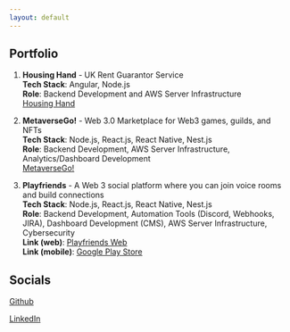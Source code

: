 ```yaml
---
layout: default
---
```


## Portfolio

1. **Housing Hand** - UK Rent Guarantor Service  
   **Tech Stack**: Angular, Node.js  
   **Role**: Backend Development and AWS Server Infrastructure  
   <a href="https://housinghand.co.uk/" target="_blank">Housing Hand</a>

2. **MetaverseGo!** - Web 3.0 Marketplace for Web3 games, guilds, and NFTs  
   **Tech Stack**: Node.js, React.js, React Native, Nest.js  
   **Role**: Backend Development, AWS Server Infrastructure, Analytics/Dashboard Development  
   <a href="https://app.metaversego.gg/" target="_blank">MetaverseGo!</a>

3. **Playfriends** - A Web 3 social platform where you can join voice rooms and build connections  
   **Tech Stack**: Node.js, React.js, React Native, Nest.js  
   **Role**: Backend Development, Automation Tools (Discord, Webhooks, JIRA), Dashboard Development (CMS), AWS Server Infrastructure, Cybersecurity  
   **Link (web)**: <a href="https://www.playfriends.gg/" target="_blank">Playfriends Web</a>  
   **Link (mobile)**: <a href="https://play.google.com/store/apps/details?id=gg.playfriends.android&hl=en" target="_blank">Google Play Store</a>

## Socials

<a href="https://github.com/johnmicahmiguel" target="_blank">Github</a>

<a href="https://www.linkedin.com/in/jmmiguel" target="_blank">LinkedIn</a>

<!-- This is a normal paragraph following a header. GitHub is a code hosting platform for version control and collaboration. It lets you and others work together on projects from anywhere.

## Header 2

> This is a blockquote following a header.
>
> When something is important enough, you do it even if the odds are not in your favor.

### Header 3

```js
// Javascript code with syntax highlighting.
var fun = function lang(l) {
  dateformat.i18n = require('./lang/' + l)
  return true;
}
```

```ruby
# Ruby code with syntax highlighting
GitHubPages::Dependencies.gems.each do |gem, version|
  s.add_dependency(gem, "= #{version}")
end
```

#### Header 4

*   This is an unordered list following a header.
*   This is an unordered list following a header.
*   This is an unordered list following a header.

##### Header 5

1.  This is an ordered list following a header.
2.  This is an ordered list following a header.
3.  This is an ordered list following a header.

###### Header 6

| head1        | head two          | three |
|:-------------|:------------------|:------|
| ok           | good swedish fish | nice  |
| out of stock | good and plenty   | nice  |
| ok           | good `oreos`      | hmm   |
| ok           | good `zoute` drop | yumm  |

### There's a horizontal rule below this.

* * *

### Here is an unordered list:

*   Item foo
*   Item bar
*   Item baz
*   Item zip

### And an ordered list:

1.  Item one
1.  Item two
1.  Item three
1.  Item four

### And a nested list:

- level 1 item
  - level 2 item
  - level 2 item
    - level 3 item
    - level 3 item
- level 1 item
  - level 2 item
  - level 2 item
  - level 2 item
- level 1 item
  - level 2 item
  - level 2 item
- level 1 item

### Small image

![Octocat](https://github.githubassets.com/images/icons/emoji/octocat.png)

### Large image

![Branching](https://guides.github.com/activities/hello-world/branching.png)


### Definition lists can be used with HTML syntax.

<dl>
<dt>Name</dt>
<dd>Godzilla</dd>
<dt>Born</dt>
<dd>1952</dd>
<dt>Birthplace</dt>
<dd>Japan</dd>
<dt>Color</dt>
<dd>Green</dd>
</dl>

```
Long, single-line code blocks should not wrap. They should horizontally scroll if they are too long. This line should be long enough to demonstrate this.
```

```
The final element.
``` -->
